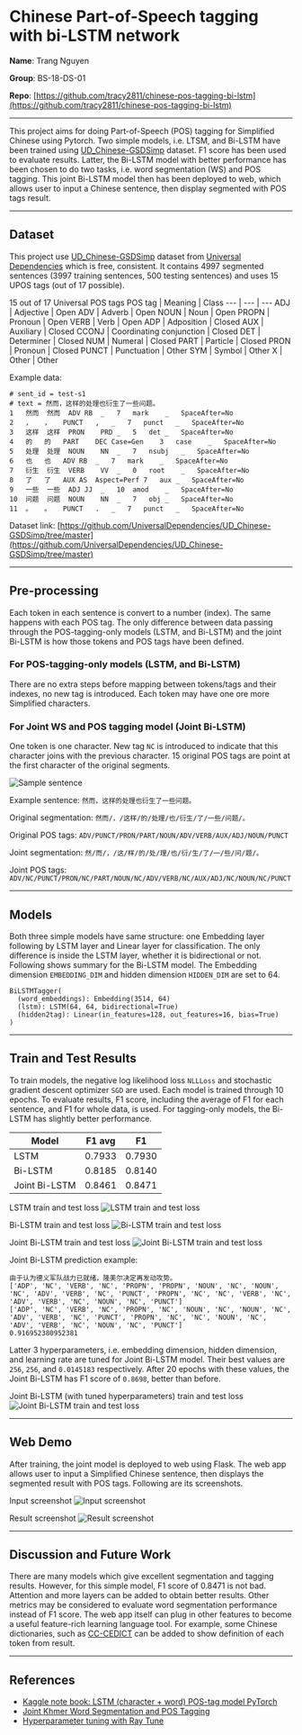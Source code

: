 # Chinese Part-of-Speech tagging with bi-LSTM network

**Name**: Trang Nguyen

**Group**: BS-18-DS-01

**Repo**: [https://github.com/tracy2811/chinese-pos-tagging-bi-lstm](https://github.com/tracy2811/chinese-pos-tagging-bi-lstm)

---

This project aims for doing Part-of-Speech (POS) tagging for Simplified Chinese using Pytorch. Two simple models, i.e. LTSM, and Bi-LSTM have been trained using [UD_Chinese-GSDSimp](https://github.com/UniversalDependencies/UD_Chinese-GSDSimp/tree/master) dataset. F1 score has been used to evaluate results. Latter, the Bi-LSTM model with better performance has been chosen to do two tasks, i.e. word segmentation (WS) and POS tagging. This joint Bi-LSTM model then has been deployed to web, which allows user to input a Chinese sentence, then display segmented with POS tags result.

---

## Dataset

This project use [UD_Chinese-GSDSimp](https://github.com/UniversalDependencies/UD_Chinese-GSDSimp/tree/master) dataset from [Universal Dependencies](https://universaldependencies.org) which is free, consistent. It contains 4997 segmented sentences (3997 training sentences, 500 testing sentences) and uses 15 UPOS tags (out of 17 possible).

15 out of 17 Universal POS tags
POS tag | Meaning | Class
--- | --- | ---
ADJ | Adjective | Open
ADV | Adverb | Open
NOUN | Noun | Open
PROPN | Pronoun | Open
VERB | Verb | Open
ADP | Adposition | Closed
AUX | Auxiliary | Closed
CCONJ | Coordinating conjunction | Closed
DET | Determiner | Closed
NUM | Numeral | Closed
PART | Particle | Closed
PRON | Pronoun | Closed
PUNCT | Punctuation | Other
SYM | Symbol | Other
X | Other | Other

Example data:

```
# sent_id = test-s1
# text = 然而，这样的处理也衍生了一些问题。
1	然而	然而	ADV	RB	_	7	mark	_	SpaceAfter=No
2	，	，	PUNCT	,	_	7	punct	_	SpaceAfter=No
3	这样	这样	PRON	PRD	_	5	det	_	SpaceAfter=No
4	的	的	PART	DEC	Case=Gen	3	case	_	SpaceAfter=No
5	处理	处理	NOUN	NN	_	7	nsubj	_	SpaceAfter=No
6	也	也	ADV	RB	_	7	mark	_	SpaceAfter=No
7	衍生	衍生	VERB	VV	_	0	root	_	SpaceAfter=No
8	了	了	AUX	AS	Aspect=Perf	7	aux	_	SpaceAfter=No
9	一些	一些	ADJ	JJ	_	10	amod	_	SpaceAfter=No
10	问题	问题	NOUN	NN	_	7	obj	_	SpaceAfter=No
11	。	。	PUNCT	.	_	7	punct	_	SpaceAfter=No
```

Dataset link: [https://github.com/UniversalDependencies/UD_Chinese-GSDSimp/tree/master](https://github.com/UniversalDependencies/UD_Chinese-GSDSimp/tree/master)

---

## Pre-processing

Each token in each sentence is convert to a number (index). The same happens with each POS tag. The only difference between data passing through the POS-tagging-only models (LSTM, and Bi-LSTM) and the joint Bi-LSTM is how those tokens and POS tags have been defined.

### For POS-tagging-only models (LSTM, and Bi-LSTM)

There are no extra steps before mapping between tokens/tags and their indexes, no new tag is introduced. Each token may have one ore more Simplified characters.

### For Joint WS and POS tagging model (Joint Bi-LSTM)

One token is one character. New tag `NC` is introduced to indicate that this character joins with the previous character. 15 original POS tags are point at the first character of the original segments.

![Sample sentence](./sample-sentence.png)

Example sentence: `然而，这样的处理也衍生了一些问题。`

Original segmentation: `然而/，/这样/的/处理/也/衍生/了/一些/问题/。`

Original POS tags: `ADV/PUNCT/PRON/PART/NOUN/ADV/VERB/AUX/ADJ/NOUN/PUNCT`

Joint segmentation: `然/而/，/这/样/的/处/理/也/衍/生/了/一/些/问/题/。`

Joint POS tags: `ADV/NC/PUNCT/PRON/NC/PART/NOUN/NC/ADV/VERB/NC/AUX/ADJ/NC/NOUN/NC/PUNCT`

---

## Models

Both three simple models have same structure: one Embedding layer following by LSTM layer and Linear layer for classification. The only difference is inside the LSTM layer, whether it is bidirectional or not. Following shows summary for the Bi-LSTM model. The Embedding dimension `EMBEDDING_DIM` and hidden dimension `HIDDEN_DIM` are set to 64.

```
BiLSTMTagger(
  (word_embeddings): Embedding(3514, 64)
  (lstm): LSTM(64, 64, bidirectional=True)
  (hidden2tag): Linear(in_features=128, out_features=16, bias=True)
)
```

---

## Train and Test Results

To train models, the negative log likelihood loss `NLLLoss` and stochastic gradient descent optimizer `SGD` are used. Each model is trained through 10 epochs. To evaluate results, F1 score, including the average of F1 for each sentence, and F1 for whole data, is used. For tagging-only models, the Bi-LSTM has slightly better performance.

| Model         | F1 avg | F1     |
| ------------- | ------ | ------ |
| LSTM          | 0.7933 | 0.7930 |
| Bi-LSTM       | 0.8185 | 0.8140 |
| Joint Bi-LSTM | 0.8461 | 0.8471 |

LSTM train and test loss
![LSTM train and test loss](./LSTM_Loss.svg)

Bi-LSTM train and test loss
![Bi-LSTM train and test loss](./BiLSTM_Loss.svg)

Joint Bi-LSTM train and test loss
![Joint Bi-LSTM train and test loss](./JointBiLSTM_Loss.svg)

Joint Bi-LSTM prediction example:

```
由于认为德义军队战力已就绪，隆美尔决定再发动攻势。
['ADP', 'NC', 'VERB', 'NC', 'PROPN', 'PROPN', 'NOUN', 'NC', 'NOUN', 'NC', 'ADV', 'VERB', 'NC', 'PUNCT', 'PROPN', 'NC', 'NC', 'VERB', 'NC', 'ADV', 'VERB', 'NC', 'NOUN', 'NC', 'PUNCT']
['ADP', 'NC', 'VERB', 'NC', 'PROPN', 'NC', 'NOUN', 'NC', 'NOUN', 'NC', 'ADV', 'VERB', 'NC', 'PUNCT', 'PROPN', 'NC', 'NC', 'NOUN', 'NC', 'ADV', 'VERB', 'NC', 'NOUN', 'NC', 'PUNCT']
0.916952380952381
```
Latter 3 hyperparameters, i.e. embedding dimension, hidden dimension, and learning rate are tuned for Joint Bi-LSTM model. Their best values are `256`, `256`, and `0.0145183` respectively. After 20 epochs with these values, the Joint Bi-LSTM has F1 score of `0.8698`, better than before.

Joint Bi-LSTM (with tuned hyperparameters) train and test loss
![Joint Bi-LSTM train and test loss](./Tuned_JointBiLSTM_Loss.svg)

---

## Web Demo

After training, the joint model is deployed to web using Flask. The web app allows user to input a Simplified Chinese sentence, then displays the segmented result with POS tags. Following are its screenshots.

Input screenshot
![Input screenshot](./demo-input.png)

Result screenshot
![Result screenshot](./demo-result.png)

---

## Discussion and Future Work

There are many models which give excellent segmentation and tagging results. However, for this simple model, F1 score of 0.8471 is not bad. Attention and more layers can be added to obtain better results. Other metrics may be considered to evaluate word segmentation performance instead of F1 score. The web app itself can plug in other features to become a useful feature-rich learning language tool. For example, some Chinese dictionaries, such as [CC-CEDICT](https://www.mdbg.net/chinese/dictionary?page=cedict) can be added to show definition of each token from result.

---

## References

- [Kaggle note book: LSTM (character + word) POS-tag model PyTorch ](https://www.kaggle.com/krishanudb/lstm-character-word-pos-tag-model-pytorch)
- [Joint Khmer Word Segmentation and POS Tagging](https://towardsdatascience.com/joint-khmer-word-segmentation-and-pos-tagging-cad650e78d30)
- [Hyperparameter tuning with Ray Tune](https://pytorch.org/tutorials/beginner/hyperparameter_tuning_tutorial.html)
